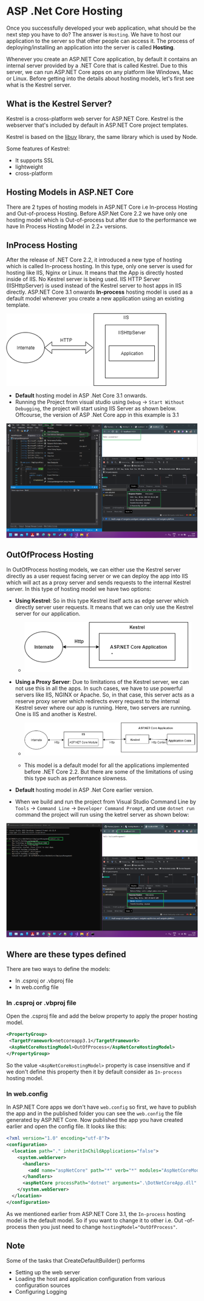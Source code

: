 # ASP .Net Core Hosting

Once you successfully developed your web application, what should be the next step you have to do? The answer is `Hosting`. We have to host our application to the server so that other people can access it. The process of deploying/installing an application into the server is called **Hosting**.

Whenever you create an ASP.NET Core application, by default it contains an internal server provided by a .NET Core that is called Kestrel. Due to this server, we can run ASP.NET Core apps on any platform like Windows, Mac or Linux. Before getting into the details about hosting models, let's first see what is the Kestrel server.

## What is the Kestrel Server?

Kestrel is a cross-platform web server for ASP.NET Core. Kestrel is the webserver that's included by default in ASP.NET Core project templates.

Kestrel is based on the [libuv](https://github.com/libuv/libuv) library, the same library which is used by Node.

Some features of Kestrel:

- It supports SSL
- lightweight
- cross-platform

## Hosting Models in ASP.NET Core

There are 2 types of hosting models in ASP.NET Core i.e In-process Hosting and Out-of-process Hosting. Before ASP.Net Core 2.2 we have only one hosting model which is Out-of-process but after due to the performance we have In Process Hosting Model in 2.2+ versions.

## InProcess Hosting

After the release of .NET Core 2.2, it introduced a new type of hosting which is called In-process hosting. In this type, only one server is used for hosting like IIS, Nginx or Linux. It means that the App is directly hosted inside of IIS. No Kestrel server is being used. IIS HTTP Server (IISHttpServer) is used instead of the Kestrel server to host apps in IIS directly. ASP.NET Core 3.1 onwards **In-process** hosting model is used as a default model whenever you create a new application using an existing template.

![without kestrel but using IIS](./images/4.png)

- **Default** hosting model in ASP .Net Core 3.1 onwards.
- Running the Project from visual studio using `Debug` -> `Start Without Debugging`, the project will start using IIS Server as shown below. Offcourse, the version of ASP .Net Core app in this example is 3.1

![running a project using without using kestrel server - InProcess](./images/6.png)

## OutOfProcess Hosting

In OutOfProcess hosting models, we can either use the Kestrel server directly as a user request facing server or we can deploy the app into IIS which will act as a proxy server and sends requests to the internal Kestrel server. In this type of hosting model we have two options:

- **Using Kestrel**: So in this type Kestrel itself acts as edge server which directly server user requests. It means that we can only use the Kestrel server for our application.

  - ![kestrel](./images/1.png)

- **Using a Proxy Server**: Due to limitations of the Kestrel server, we can not use this in all the apps. In such cases, we have to use powerful servers like IIS, NGINX or Apache. So, in that case, this server acts as a reserve proxy server which redirects every request to the internal Kestrel sever where our app is running. Here, two servers are running. One is IIS and another is Kestrel.

  - ![kestrel with proxy](./images/3.png)

  - This model is a default model for all the applications implemented before .NET Core 2.2. But there are some of the limitations of using this type such as performance slowness.

- **Default** hosting model in ASP .Net Core earlier version.

- When we build and run the project from Visual Studio Command Line by `Tools` -> `Command Line` -> `Developer Command Prompt`, and use `dotnet run` command the project will run using the ketrel server as shown below:

![running a project using kestrel server - OutOfProcess](./images/5.png)

## Where are these types defined

There are two ways to define the models:

- In .csproj or .vbproj file
- In web.config file

### In .csproj or .vbproj file

Open the .csproj file and add the below property to apply the proper hosting model.

```XML
<PropertyGroup>
 <TargetFramework>netcoreapp3.1</TargetFramework>
 <AspNetCoreHostingModel>OutOfProcess</AspNetCoreHostingModel>
</PropertyGroup>
```

So the value `<AspNetCoreHostingModel>` property is case insensitive and if we don't define this property then it by default consider as `In-process` hosting model.

### In web.config

In ASP.NET Core apps we don't have `web.config` so first, we have to publish the app and in the published folder you can see the `web.config` the file generated by ASP.NET Core. Now published the app you have created earlier and open the config file. It looks like this:

```xml
<?xml version="1.0" encoding="utf-8"?>
<configuration>
  <location path="." inheritInChildApplications="false">
    <system.webServer>
      <handlers>
        <add name="aspNetCore" path="*" verb="*" modules="AspNetCoreModuleV2" resourceType="Unspecified" />
      </handlers>
      <aspNetCore processPath="dotnet" arguments=".\DotNetCoreApp.dll" stdoutLogEnabled="false" stdoutLogFile=".\logs\stdout" hostingModel="inprocess" />
    </system.webServer>
  </location>
</configuration>
```

As we mentioned earlier from ASP.NET Core 3.1, the `In-process` hosting model is the default model. So if you want to change it to other i.e. Out -of-process then you just need to change `hostingModel="OutOfProcess"`.

## Note

Some of the tasks that CreateDefaultBuilder() performs

- Setting up the web server
- Loading the host and application configuration from various configuration sources
- Configuring Logging
